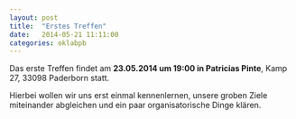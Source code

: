 ```yaml
---
layout: post
title:  "Erstes Treffen"
date:   2014-05-21 11:11:00
categories: oklabpb
---
```


Das erste Treffen findet am **23.05.2014 um 19:00 in Patricias Pinte**, 
Kamp 27, 33098 Paderborn statt. 

Hierbei wollen wir uns erst einmal kennenlernen, unsere groben Ziele 
miteinander abgleichen und ein paar organisatorische Dinge klären.

